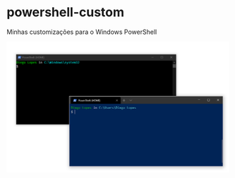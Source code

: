 # powershell-custom

Minhas customizações para o Windows PowerShell

![Prévia do PowerShell](preview.png)

